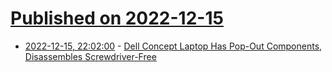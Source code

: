 # [Published on 2022-12-15](index.md)

* [2022-12-15, 22:02:00](https://hardware.slashdot.org/story/22/12/15/2128204/dell-concept-laptop-has-pop-out-components-disassembles-screwdriver-free?utm_source=rss1.0mainlinkanon&utm_medium=feed) - [Dell Concept Laptop Has Pop-Out Components, Disassembles Screwdriver-Free](https://hardware.slashdot.org/story/22/12/15/2128204/dell-concept-laptop-has-pop-out-components-disassembles-screwdriver-free?utm_source=rss1.0mainlinkanon&utm_medium=feed)
